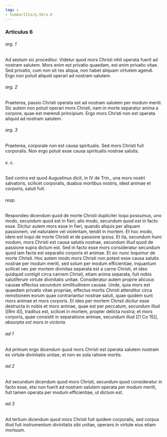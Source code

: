 ```yaml
---
tags : 
- Summa/IIIa/q.50/a.6
---
```


### Articulus 6

###### arg. 1
Ad sextum sic proceditur. Videtur quod mors Christi nihil operata fuerit ad nostram salutem. Mors enim est privatio quaedam, est enim privatio vitae. Sed privatio, cum non sit res aliqua, non habet aliquam virtutem agendi. Ergo non potuit aliquid operari ad nostram salutem.

###### arg. 2
Praeterea, passio Christi operata est ad nostram salutem per modum meriti. Sic autem non potuit operari mors Christi, nam in morte separatur anima a corpore, quae est merendi principium. Ergo mors Christi non est operata aliquid ad nostram salutem.

###### arg. 3
Praeterea, corporale non est causa spiritualis. Sed mors Christi fuit corporalis. Non ergo potuit esse causa spiritualis nostrae salutis.

###### s. c.
Sed contra est quod Augustinus dicit, in IV de Trin., una mors nostri salvatoris, scilicet corporalis, duabus mortibus nostris, idest animae et corporis, saluti fuit.

###### resp.
Respondeo dicendum quod de morte Christi dupliciter loqui possumus, uno modo, secundum quod est in fieri; alio modo, secundum quod est in facto esse. Dicitur autem mors esse in fieri, quando aliquis per aliquam passionem, vel naturalem vel violentam, tendit in mortem. Et hoc modo, idem est loqui de morte Christi et de passione ipsius. Et ita, secundum hunc modum, mors Christi est causa salutis nostrae, secundum illud quod de passione supra dictum est. Sed in facto esse mors consideratur secundum quod iam facta est separatio corporis et animae. Et sic nunc loquimur de morte Christi. Hoc autem modo mors Christi non potest esse causa salutis nostrae per modum meriti, sed solum per modum efficientiae, inquantum scilicet nec per mortem divinitas separata est a carne Christi, et ideo quidquid contigit circa carnem Christi, etiam anima separata, fuit nobis salutiferum virtute divinitatis unitae. Consideratur autem proprie alicuius causae effectus secundum similitudinem causae. Unde, quia mors est quaedam privatio vitae propriae, effectus mortis Christi attenditur circa remotionem eorum quae contrariantur nostrae saluti, quae quidem sunt mors animae et mors corporis. Et ideo per mortem Christi dicitur esse destructa in nobis et mors animae, quae est per peccatum, secundum illud [[Rm 4]], traditus est, scilicet in mortem, propter delicta nostra; et mors corporis, quae consistit in separatione animae, secundum illud [[1 Co 15]], *absorpta est mors in victoria*.

###### ad 1
Ad primum ergo dicendum quod mors Christi est operata salutem nostram ex virtute divinitatis unitae, et non ex sola ratione mortis.

###### ad 2
Ad secundum dicendum quod mors Christi, secundum quod consideratur in facto esse, etsi non fuerit ad nostram salutem operata per modum meriti, fuit tamen operata per modum efficientiae, ut dictum est.

###### ad 3
Ad tertium dicendum quod mors Christi fuit quidem corporalis, sed corpus illud fuit instrumentum divinitatis sibi unitae, operans in virtute eius etiam mortuum.

